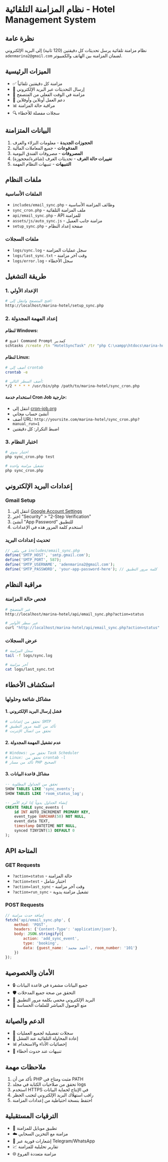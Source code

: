 # نظام المزامنة التلقائية - Hotel Management System

## نظرة عامة
نظام مزامنة تلقائية يرسل تحديثات كل دقيقتين (120 ثانية) إلى البريد الإلكتروني `adenmarina2@gmail.com` لضمان المزامنة بين الهاتف والكمبيوتر.

## الميزات الرئيسية
- ✅ مزامنة كل دقيقتين تلقائياً
- 📧 إرسال التحديثات عبر البريد الإلكتروني
- 🔄 مزامنة في الوقت الفعلي من المتصفح
- 📱 دعم العمل أونلاين وأوفلاين
- 📊 مراقبة حالة المزامنة
- 🔍 سجلات مفصلة للأخطاء

## البيانات المتزامنة
1. **الحجوزات الجديدة** - معلومات النزلاء والغرف
2. **المدفوعات** - جميع المعاملات المالية
3. **المصروفات** - مصروفات الفندق اليومية
4. **تغييرات حالة الغرف** - تحديثات الغرف (شاغرة/محجوزة)
5. **التنبيهات** - تنبيهات النظام المهمة

## ملفات النظام

### الملفات الأساسية
- `includes/email_sync.php` - وظائف المزامنة الأساسية
- `sync_cron.php` - ملف المزامنة التلقائية
- `api/email_sync.php` - API للمزامنة
- `assets/js/auto_sync.js` - مزامنة جانب العميل
- `setup_sync.php` - صفحة إعداد النظام

### ملفات السجلات
- `logs/sync.log` - سجل عمليات المزامنة
- `logs/last_sync.txt` - وقت آخر مزامنة
- `logs/error.log` - سجل الأخطاء

## طريقة التشغيل

### 1. الإعداد الأولي
```bash
# افتح المتصفح وانتقل إلى:
http://localhost/marina-hotel/setup_sync.php
```

### 2. إعداد المهمة المجدولة

#### لنظام Windows:
```cmd
# افتح Command Prompt كمدير
schtasks /create /tn "HotelSyncTask" /tr "php C:\xampp\htdocs\marina-hotel\sync_cron.php" /sc minute /mo 2 /f
```

#### لنظام Linux:
```bash
# أضف إلى crontab
crontab -e

# أضف السطر التالي:
*/2 * * * * /usr/bin/php /path/to/marina-hotel/sync_cron.php
```

#### استخدام خدمة Cron Job خارجية:
- انتقل إلى [cron-job.org](https://cron-job.org)
- أنشئ حساب مجاني
- أضف URL: `http://yoursite.com/marina-hotel/sync_cron.php?manual_run=1`
- اضبط التكرار: كل دقيقتين

### 3. اختبار النظام
```bash
# اختبار يدوي
php sync_cron.php test

# تشغيل مزامنة واحدة
php sync_cron.php
```

## إعدادات البريد الإلكتروني

### Gmail Setup
1. انتقل إلى [Google Account Settings](https://myaccount.google.com/)
2. اختر "Security" > "2-Step Verification"
3. أنشئ "App Password" للتطبيق
4. استخدم كلمة المرور هذه في الإعدادات

### تحديث إعدادات البريد
```php
// في ملف includes/email_sync.php
define('SMTP_HOST', 'smtp.gmail.com');
define('SMTP_PORT', 587);
define('SMTP_USERNAME', 'adenmarina2@gmail.com');
define('SMTP_PASSWORD', 'your-app-password-here'); // كلمة مرور التطبيق
```

## مراقبة النظام

### فحص حالة المزامنة
```bash
# عبر المتصفح
http://localhost/marina-hotel/api/email_sync.php?action=status

# عبر سطر الأوامر
curl "http://localhost/marina-hotel/api/email_sync.php?action=status"
```

### عرض السجلات
```bash
# سجل المزامنة
tail -f logs/sync.log

# آخر مزامنة
cat logs/last_sync.txt
```

## استكشاف الأخطاء

### مشاكل شائعة وحلولها

#### 1. فشل إرسال البريد الإلكتروني
```bash
# تحقق من إعدادات SMTP
# تأكد من كلمة مرور التطبيق
# تحقق من اتصال الإنترنت
```

#### 2. عدم تشغيل المهمة المجدولة
```bash
# Windows: تحقق من Task Scheduler
# Linux: تحقق من crontab -l
# تأكد من مسار PHP الصحيح
```

#### 3. مشاكل قاعدة البيانات
```sql
-- تحقق من الجداول المطلوبة
SHOW TABLES LIKE 'sync_events';
SHOW TABLES LIKE 'room_status_log';

-- إنشاء الجداول يدوياً إذا لزم الأمر
CREATE TABLE sync_events (
    id INT AUTO_INCREMENT PRIMARY KEY,
    event_type VARCHAR(50) NOT NULL,
    event_data TEXT,
    timestamp DATETIME NOT NULL,
    synced TINYINT(1) DEFAULT 0
);
```

## API المتاحة

### GET Requests
- `?action=status` - حالة المزامنة
- `?action=test` - اختبار شامل
- `?action=last_sync` - وقت آخر مزامنة
- `?action=run_sync` - تشغيل مزامنة يدوية

### POST Requests
```javascript
// إضافة حدث مزامنة
fetch('api/email_sync.php', {
    method: 'POST',
    headers: {'Content-Type': 'application/json'},
    body: JSON.stringify({
        action: 'add_sync_event',
        type: 'booking',
        data: {guest_name: 'أحمد محمد', room_number: '101'}
    })
});
```

## الأمان والخصوصية
- 🔒 جميع البيانات مشفرة في قاعدة البيانات
- 🛡️ التحقق من صحة جميع المدخلات
- 📧 البريد الإلكتروني محمي بكلمة مرور التطبيق
- 🔐 منع الوصول المباشر للملفات الحساسة

## الدعم والصيانة
- 📝 سجلات تفصيلية لجميع العمليات
- 🔄 إعادة المحاولة التلقائية عند الفشل
- 📊 إحصائيات الأداء والاستخدام
- 🚨 تنبيهات عند حدوث أخطاء

## ملاحظات مهمة
1. تأكد من أن PHP مثبت ومتاح في PATH
2. تحقق من صلاحيات الكتابة في مجلد logs
3. استخدم HTTPS في الإنتاج لحماية البيانات
4. راقب استهلاك البريد الإلكتروني لتجنب الحظر
5. احتفظ بنسخة احتياطية من إعدادات المزامنة

## الترقيات المستقبلية
- 📱 تطبيق موبايل للمزامنة
- ☁️ مزامنة مع التخزين السحابي
- 🔔 إشعارات فورية عبر Telegram/WhatsApp
- 📈 تقارير تحليلية للمزامنة
- 🌐 مزامنة متعددة الفروع
